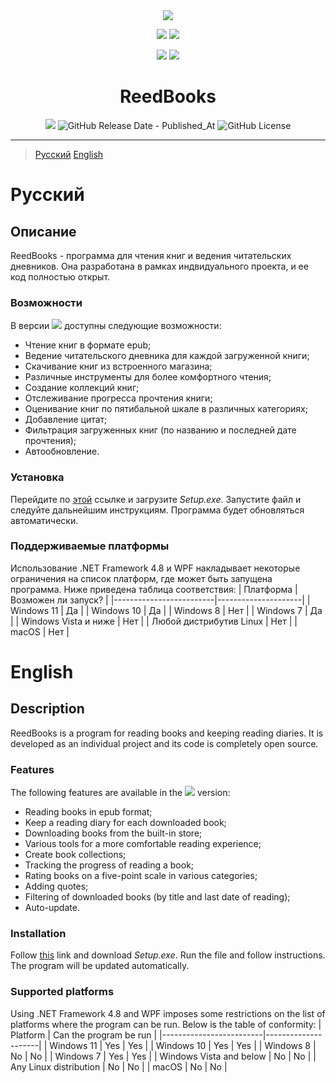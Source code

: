 <div align="center">
   <img src="https://raw.githubusercontent.com/xueaaaa/reedbooks/main/favicon.ico"/>
   <p align="center">
      <img src="https://img.shields.io/badge/.NET-5C2D91?style=for-the-badge&logo=.net&logoColor=white"/>
      <img src="https://img.shields.io/badge/Windows-0078D6?style=for-the-badge&logo=windows&logoColor=white"/>
   <p align="center">
      <img src="https://img.shields.io/badge/c%23-%23239120.svg?style=for-the-badge&logo=c-sharp&logoColor=white"/>
      <img src="https://img.shields.io/badge/sqlite-%2307405e.svg?style=for-the-badge&logo=sqlite&logoColor=white"/>
   </p>
   <h1>ReedBooks</h1>
   <p align="center">
      <img src="https://img.shields.io/github/v/tag/xueaaaa/reedbooks?label=%D0%92%D0%B5%D1%80%D1%81%D0%B8%D1%8F">
      <img alt="GitHub Release Date - Published_At" src="https://img.shields.io/github/release-date/xueaaaa/reedbooks?label=%D0%92%D1%8B%D0%BF%D1%83%D1%89%D0%B5%D0%BD%D0%B0">
      <img alt="GitHub License" src="https://img.shields.io/github/license/xueaaaa/reedbooks?label=%D0%9B%D0%B8%D1%86%D0%B5%D0%BD%D0%B7%D0%B8%D1%8F">
   </p>
</div>

*********

> [Русский](#Русский)
> [English](#English)

# Русский
## Описание
ReedBooks - программа для чтения книг и ведения читательских дневников. Она разработана в рамках индвидуального проекта, и ее код полностью открыт.
### Возможности
В версии ![](https://img.shields.io/github/v/tag/xueaaaa/reedbooks?label=) доступны следующие возможности:
- Чтение книг в формате epub;
- Ведение читательского дневника для каждой загруженной книги;
- Скачивание книг из встроенного магазина;
- Различные инструменты для более комфортного чтения;
- Создание коллекций книг;
- Отслеживание прогресса прочтения книги;
- Оценивание книг по пятибальной шкале в различных категориях;
- Добавление цитат;
- Фильтрация загруженных книг (по названию и последней дате прочтения);
- Автообновление.
### Установка
Перейдите по [этой](https://github.com/xueaaaa/reedbooks/releases/latest) ссылке и загрузите _Setup.exe_. Запустите файл и следуйте дальнейшим инструкциям. Программа будет обновляться автоматически.
### Поддерживаемые платформы
Использование .NET Framework 4.8 и WPF накладывает некоторые ограничения на список платформ, где может быть запущена программа. Ниже приведена таблица соответствия:
| Платформа               | Возможен ли запуск? |
|-------------------------|---------------------|
| Windows 11              | Да                  |
| Windows 10              | Да                  |
| Windows 8               | Нет                 |
| Windows 7               | Да                  |
| Windows Vista и ниже    | Нет                 |
| Любой дистрибутив Linux | Нет                 |
| macOS                   | Нет                 |

# English
## Description
ReedBooks is a program for reading books and keeping reading diaries. It is developed as an individual project and its code is completely open source.
### Features
The following features are available in the ![](https://img.shields.io/github/v/tag/xueaaaa/reedbooks?label=) version:
- Reading books in epub format;
- Keep a reading diary for each downloaded book;
- Downloading books from the built-in store;
- Various tools for a more comfortable reading experience;
- Create book collections;
- Tracking the progress of reading a book;
- Rating books on a five-point scale in various categories;
- Adding quotes;
- Filtering of downloaded books (by title and last date of reading);
- Auto-update.
### Installation
Follow [this](https://github.com/xueaaaa/reedbooks/releases/latest) link and download _Setup.exe_. Run the file and follow instructions. The program will be updated automatically.
### Supported platforms
Using .NET Framework 4.8 and WPF imposes some restrictions on the list of platforms where the program can be run. Below is the table of conformity:
| Platform | Can the program be run |
|-------------------------|---------------------|
| Windows 11 | Yes | Yes |
| Windows 10 | Yes | Yes |
| Windows 8 | No | No |
| Windows 7 | Yes | Yes |
| Windows Vista and below | No | No |
| Any Linux distribution | No | No |
| macOS | No | No |
